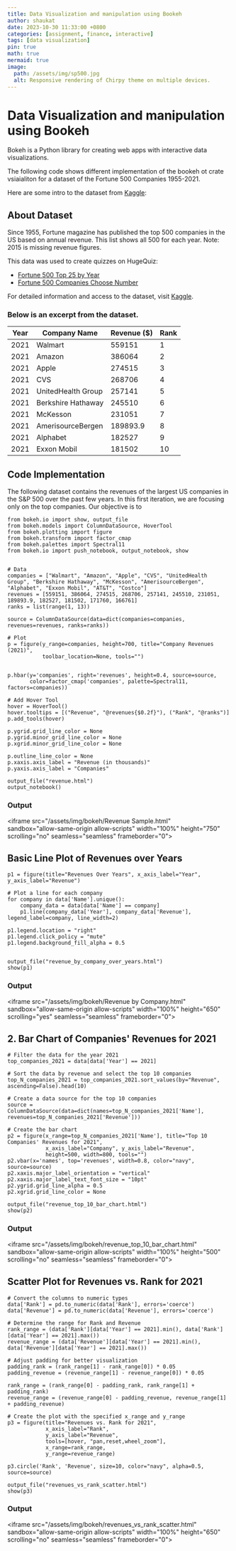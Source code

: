 ```yaml
---
title: Data Visualization and manipulation using Bookeh
author: shaukat
date: 2023-10-30 11:33:00 +0800
categories: [assignment, finance, interactive]
tags: [data visualization]
pin: true
math: true
mermaid: true
image:
  path: /assets/img/sp500.jpg
  alt: Responsive rendering of Chirpy theme on multiple devices.
---
```


# Data Visualization and manipulation using Bookeh

Bokeh is a Python library for creating web apps with interactive data visualizations.

The following code shows different implementation of the bookeh ot crate vsiaialiton for a dataset of the Fortune 500 Companies 1955-2021.

Here are some intro to the dataset from [Kaggle][1]:

## **About Dataset**

Since 1955, Fortune magazine has published the top 500 companies in the US based on annual revenue. This list shows all 500 for each year. Note: 2015 is missing revenue figures.

This data was used to create quizzes on HugeQuiz:

- [Fortune 500 Top 25 by Year](https://hugequiz.com/quizzes/fortune-500-top-25-by-year/)
- [Fortune 500 Companies Choose Number](https://hugequiz.com/quizzes/fortune-500-companies-choose-number/)

For detailed information and access to the dataset, visit [Kaggle](https://www.kaggle.com/datasets/darinhawley/fortune-500-companies-19552021/).
 
### Below is an excerpt from the dataset.

| Year | Company Name       | Revenue ($) | Rank |
| ---- | ------------------ | ----------- | ---- |
| 2021 | Walmart            | 559151      | 1    |
| 2021 | Amazon             | 386064      | 2    |
| 2021 | Apple              | 274515      | 3    |
| 2021 | CVS                | 268706      | 4    |
| 2021 | UnitedHealth Group | 257141      | 5    |
| 2021 | Berkshire Hathaway | 245510      | 6    |
| 2021 | McKesson           | 231051      | 7    |
| 2021 | AmerisourceBergen  | 189893.9    | 8    |
| 2021 | Alphabet           | 182527      | 9    |
| 2021 | Exxon Mobil        | 181502      | 10   |

## Code Implementation
<p>The following dataset contains the revenues of the largest US companies in the S&P 500 over the past few years. In this first iteration, we are focusing only on the top companies. Our objective is to</p>


	from bokeh.io import show, output_file
	from bokeh.models import ColumnDataSource, HoverTool
	from bokeh.plotting import figure
	from bokeh.transform import factor_cmap
	from bokeh.palettes import Spectral11
	from bokeh.io import push_notebook, output_notebook, show
	
	
	# Data
	companies = ["Walmart", "Amazon", "Apple", "CVS", "UnitedHealth Group", "Berkshire Hathaway", "McKesson", "AmerisourceBergen", "Alphabet", "Exxon Mobil", "AT&T", "Costco"]
	revenues = [559151, 386064, 274515, 268706, 257141, 245510, 231051, 189893.9, 182527, 181502, 171760, 166761]
	ranks = list(range(1, 13))
	
	source = ColumnDataSource(data=dict(companies=companies, revenues=revenues, ranks=ranks))
	
	# Plot
	p = figure(y_range=companies, height=700, title="Company Revenues (2021)",
	           toolbar_location=None, tools="")
	
	
	p.hbar(y='companies', right='revenues', height=0.4, source=source,
	       color=factor_cmap('companies', palette=Spectral11, factors=companies))
	
	# Add Hover Tool
	hover = HoverTool()
	hover.tooltips = [("Revenue", "@revenues{$0.2f}"), ("Rank", "@ranks")]
	p.add_tools(hover)
	
	p.ygrid.grid_line_color = None
	p.ygrid.minor_grid_line_color = None
	p.xgrid.minor_grid_line_color = None
	
	p.outline_line_color = None
	p.xaxis.axis_label = "Revenue (in thousands)"
	p.yaxis.axis_label = "Companies"
	
	output_file("revenue.html")
	output_notebook()


### Output

\<iframe src="/assets/img/bokeh/Revenue Sample.html"  
    sandbox="allow-same-origin allow-scripts"
	width="100%"
	height="750"
	scrolling="no"
	seamless="seamless"
	frameborder="0">
</iframe>

## Basic Line Plot of Revenues over Years


	p1 = figure(title="Revenues Over Years", x_axis_label="Year", y_axis_label="Revenue")
	
	# Plot a line for each company
	for company in data['Name'].unique():
	    company_data = data[data['Name'] == company]
	    p1.line(company_data['Year'], company_data['Revenue'], legend_label=company, line_width=2)
	
	p1.legend.location = "right"
	p1.legend.click_policy = "mute"
	p1.legend.background_fill_alpha = 0.5
	
	
	output_file("revenue_by_company_over_years.html")
	show(p1)


### Output

\<iframe src="/assets/img/bokeh/Revenue by Company.html"  
    sandbox="allow-same-origin allow-scripts"
	width="100%"
	height="650"
	scrolling="yes"
	seamless="seamless"
	frameborder="0">
</iframe>

## 2. Bar Chart of Companies' Revenues for 2021

	# Filter the data for the year 2021
	top_companies_2021 = data[data['Year'] == 2021]
	
	# Sort the data by revenue and select the top 10 companies
	top_N_companies_2021 = top_companies_2021.sort_values(by="Revenue", ascending=False).head(10)
	
	# Create a data source for the top 10 companies
	source = ColumnDataSource(data=dict(names=top_N_companies_2021['Name'], revenues=top_N_companies_2021['Revenue']))
	
	# Create the bar chart
	p2 = figure(x_range=top_N_companies_2021['Name'], title="Top 10 Companies' Revenues for 2021", 
	            x_axis_label="Company", y_axis_label="Revenue", 
	            height=500, width=800, tools="")
	p2.vbar(x='names', top='revenues', width=0.8, color="navy", source=source)
	p2.xaxis.major_label_orientation = "vertical"
	p2.xaxis.major_label_text_font_size = "10pt"
	p2.ygrid.grid_line_alpha = 0.5
	p2.xgrid.grid_line_color = None
	
	output_file("revenue_top_10_bar_chart.html")
	show(p2)


### Output

\<iframe src="/assets/img/bokeh/revenue\_top\_10\_bar\_chart.html"  
    sandbox="allow-same-origin allow-scripts"
	width="100%"
	height="500"
	scrolling="no"
	seamless="seamless"
	frameborder="0">
</iframe>

## Scatter Plot for Revenues vs. Rank for 2021

	# Convert the columns to numeric types
	data['Rank'] = pd.to_numeric(data['Rank'], errors='coerce')
	data['Revenue'] = pd.to_numeric(data['Revenue'], errors='coerce')
	
	# Determine the range for Rank and Revenue
	rank_range = (data['Rank'][data['Year'] == 2021].min(), data['Rank'][data['Year'] == 2021].max())
	revenue_range = (data['Revenue'][data['Year'] == 2021].min(), data['Revenue'][data['Year'] == 2021].max())
	
	# Adjust padding for better visualization
	padding_rank = (rank_range[1] - rank_range[0]) * 0.05
	padding_revenue = (revenue_range[1] - revenue_range[0]) * 0.05
	
	rank_range = (rank_range[0] - padding_rank, rank_range[1] + padding_rank)
	revenue_range = (revenue_range[0] - padding_revenue, revenue_range[1] + padding_revenue)
	
	# Create the plot with the specified x_range and y_range
	p3 = figure(title="Revenues vs. Rank for 2021", 
	            x_axis_label="Rank", 
	            y_axis_label="Revenue", 
	            tools=[hover, "pan,reset,wheel_zoom"],
	            x_range=rank_range,
	            y_range=revenue_range)
	
	p3.circle('Rank', 'Revenue', size=10, color="navy", alpha=0.5, source=source)
	
	output_file("revenues_vs_rank_scatter.html")
	show(p3)



### Output

\<iframe src="/assets/img/bokeh/revenues\_vs\_rank\_scatter.html"  
    sandbox="allow-same-origin allow-scripts"
	width="100%"
	height="650"
	scrolling="no"
	seamless="seamless"
	frameborder="0">
</iframe>


 

[1]:	https://www.kaggle.com/datasets/darinhawley/fortune-500-companies-19552021/